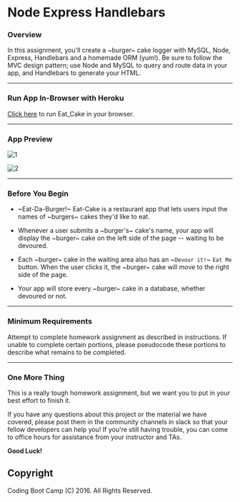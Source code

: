 # Node Express Handlebars

### Overview

In this assignment, you'll create a ~burger~ cake logger with MySQL, Node, Express, Handlebars and a homemade ORM (yum!). Be sure to follow the MVC design pattern; use Node and MySQL to query and route data in your app, and Handlebars to generate your HTML.

- - -

### Run App In-Browser with Heroku

[Click here](https://stormy-hamlet-69381.herokuapp.com/cake) to run Eat_Cake in your browser.

- - -

### App Preview

![1](https://github.com/kathrynherod/eat_cake/blob/master/gifs/ex1.gif?raw=true)

![2](https://github.com/kathrynherod/eat_cake/blob/master/gifs/ex2.gif?raw=true)

- - -

### Before You Begin

* ~Eat-Da-Burger!~ Eat-Cake is a restaurant app that lets users input the names of ~burgers~ cakes they'd like to eat.

* Whenever a user submits a ~burger's~ cake's name, your app will display the ~burger~ cake on the left side of the page -- waiting to be devoured.

* Each ~burger~ cake in the waiting area also has an ~`Devour it!`~ `Eat Me` button. When the user clicks it, the ~burger~ cake will move to the right side of the page.

* Your app will store every ~burger~ cake in a database, whether devoured or not.

- - -

### Minimum Requirements

Attempt to complete homework assignment as described in instructions. If unable to complete certain portions, please pseudocode these portions to describe what remains to be completed.

- - -

### One More Thing

This is a really tough homework assignment, but we want you to put in your best effort to finish it.

If you have any questions about this project or the material we have covered, please post them in the community channels in slack so that your fellow developers can help you! If you're still having trouble, you can come to office hours for assistance from your instructor and TAs.


**Good Luck!**

## Copyright

Coding Boot Camp (C) 2016. All Rights Reserved.
